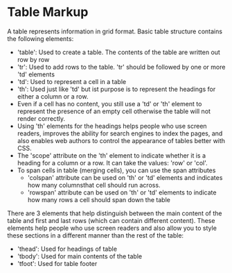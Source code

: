# Table Markup
A table represents information in grid format.
Basic table structure contains the following elements:
- 'table': Used to create a table. The contents of the table are written out row by row
- 'tr': Used to add rows to the table. 'tr' should be followed by one or more 'td' elements
- 'td': Used to represent a cell in a table
- 'th': Used just like 'td' but ist purpose is to represent the headings for either a column or a row. 
- Even if a cell has no content, you still use a 'td' or 'th' element to represent the presence of an empty cell otherwise the table will not render correctly.
- Using 'th' elements for the headings helps people who use screen readers, improves the ability for search engines to index the pages, and also enables web authors to control the appearance of tables better with CSS.
- The 'scope' attribute on the 'th' element to indicate whether it is a heading for a column or a row. It can take the values: 'row' or 'col'.
- To span cells in table (merging cells), you can use the span attributes
	- 'colspan' attribute can be used on 'th' or 'td' elements and indicates how many columnsthat cell should run across.
	- 'rowspan' attribute can be used on 'th' or 'td' elements to indicate how many rows a cell should span down the table

There are 3 elements that help distinguish between the main content of the table and first and last rows (which can contain different content). These elements help people who use screen readers and also allow you to style these sections in a different manner than the rest of the table:
- 'thead': Used for headings of table
- 'tbody': Used for main contents of the table
- 'tfoot': Used for table footer
